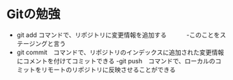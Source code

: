 #  Gitの勉強
- git add コマンドで、リポジトリに変更情報を追加する
　　　-このことをステージングと言う
- git commit　コマンドで、リポジトリのインデックスに追加された変更情報にコメントを付けてコミットできる
-git push　コマンドで、ローカルのコミットをリモートのリポジトリに反映させることができる
